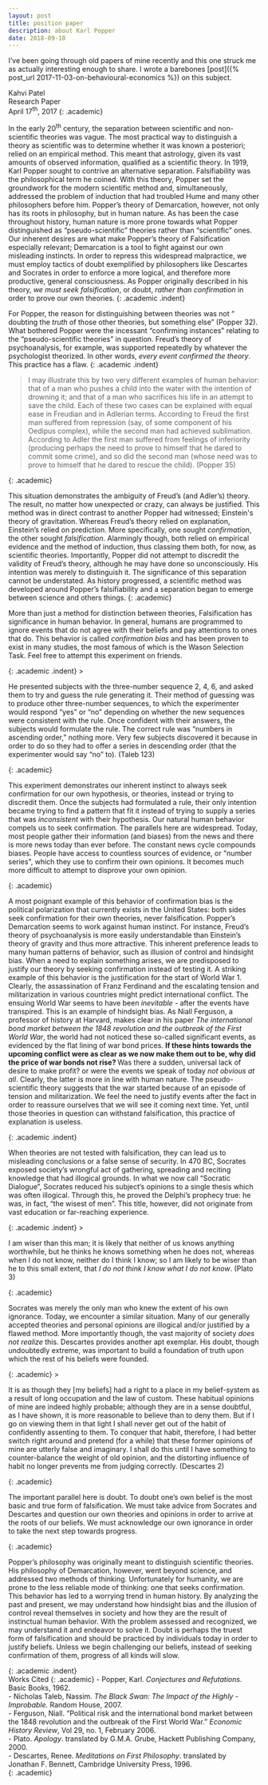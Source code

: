 ```yaml
---
layout: post
title: position paper
description: about Karl Popper
date: 2018-09-10
---
```


I’ve been going through old papers of mine recently and this one struck me as actually interesting enough to share. I wrote a barebones [post]({% post_url 2017-11-03-on-behavioural-economics %}) on this subject.

Kahvi Patel<br>
Research Paper<br>
April 17<sup>th</sup>, 2017 
{: .academic}

 In the early 20<sup>th</sup> century, the separation between scientific and non-scientific theories was vague. The most practical way to distinguish a theory as scientific was to determine whether it was known a posteriori; relied on an empirical method. This meant that astrology, given its vast amounts of observed information, qualified as a scientific theory. In 1919, Karl Popper sought to contrive an alternative separation. Falsifiability was the philosophical term he coined. With this theory, Popper set the groundwork for the modern scientific method and, simultaneously, addressed the problem of induction that had troubled Hume and many other philosophers before him. Popper&rsquo;s theory of Demarcation, however, not only has its roots in philosophy, but in human nature. As has been the case throughout history, human nature is more prone towards what Popper distinguished as &ldquo;pseudo-scientific&rdquo; theories rather than &ldquo;scientific&rdquo; ones. Our inherent desires are what make Popper&rsquo;s theory of Falsification especially relevant; Demarcation is a tool to fight against our own misleading instincts. In order to repress this widespread malpractice, we must employ tactics of doubt exemplified by philosophers like Descartes and Socrates in order to enforce a more logical, and therefore more productive, general consciousness. As Popper originally described in his theory, <em>we must seek falsification</em>, or doubt, <em>rather than confirmation</em> in order to prove our own theories.
{: .academic .indent}

For Popper, the reason for distinguishing between theories was not &ldquo; doubting the <em>truth</em> of those other theories, but something else&rdquo; (Popper 32). What bothered Popper were the incessant &ldquo;confirming instances&rdquo; relating to the &ldquo;pseudo-scientific theories&rdquo; in question. Freud&rsquo;s theory of psychoanalysis, for example, was supported repeatedly by whatever the psychologist theorized. In other words, <em>every event confirmed the theory</em>. This practice has a flaw.
{: .academic .indent}

> <p>I may illustrate this by two very different examples of human behavior: that of a man who pushes a child into the water with the intention of drowning it; and that of a man who sacrifices his life in an attempt to save the child. Each of these two cases can be explained with equal ease in Freudian and in Adlerian terms. According to Freud the first man suffered from repression (say, of some component of his Oedipus complex), while the second man had achieved sublimation. According to Adler the first man suffered from feelings of inferiority (producing perhaps the need to prove to himself that he dared to commit some crime), and so did the second man (whose need was to prove to himself that he dared to rescue the child). (Popper 35)</p>
{: .academic}

This situation demonstrates the ambiguity of Freud&rsquo;s (and Adler&rsquo;s) theory. The result, no matter how unexpected or crazy, can always be justified. This method was in direct contrast to another Popper had witnessed; Einstein's theory of gravitation. Whereas Freud&rsquo;s theory relied on explanation, Einstein&rsquo;s relied on prediction. More specifically, one sought <em>confirmation</em>, the other sought <em>falsification</em>. Alarmingly though, both relied on empirical evidence and the method of induction, thus classing them both, for now, as scientific theories. Importantly, Popper did not attempt to discredit the validity of Freud&rsquo;s theory, although he may have done so unconsciously. His intention was merely to distinguish it. The significance of this separation cannot be understated. As history progressed, a scientific method was developed around Popper&rsquo;s falsifiability and a separation began to emerge between science and others things.
{: .academic}

<p>More than just a method for distinction between theories, Falsification has significance in human behavior. In general, humans are programmed to ignore events that do not agree with their beliefs and pay attentions to ones that do. This behavior is called <em>confirmation bias</em> and has been proven to exist in many studies, the most famous of which is the Wason Selection Task. Feel free to attempt this experiment on friends.</p>
{: .academic .indent}
> <p>He presented subjects with the three-number sequence 2, 4, 6, and asked them to try and guess the rule generating it. Their method of guessing was to produce other three-number sequences, to which the experimenter would respond &ldquo;yes&rdquo; or &ldquo;no&rdquo; depending on whether the new sequences were consistent with the rule. Once confident with their answers, the subjects would formulate the rule. The correct rule was &ldquo;numbers in ascending order,&rdquo; nothing more. Very few subjects discovered it because in order to do so they had to offer a series in descending order (that the experimenter would say &ldquo;no&rdquo; to). (Taleb 123)</p>{: .academic}
<p>This experiment demonstrates our inherent instinct to always seek confirmation for our own hypothesis, or theories, instead or trying to discredit them. Once the subjects had formulated a rule, their only intention became trying to find a pattern that fit it instead of trying to supply a series that was <em>inconsistent</em> with their hypothesis. Our natural human behavior compels us to seek confirmation. The parallels here are widespread. Today, most people gather their information (and biases) from the news and there is more news today than ever before. The constant news cycle compounds biases. People have access to countless sources of evidence, or "number series", which they use to confirm their own opinions. It becomes much more difficult to attempt to disprove your own opinion.</p>
{: .academic}

<p>A most poignant example of this behavior of confirmation bias is the political polarization that currently exists in the United States: both sides seek confirmation for their own theories, never falsification. Popper&rsquo;s Demarcation seems to work against human instinct. For instance, Freud&rsquo;s theory of psychoanalysis is more easily understandable than Einstein&rsquo;s theory of gravity and thus more attractive. This inherent preference leads to many human patterns of behavior, such as illusion of control and hindsight bias. When a need to explain something arises, we are predisposed to justify our theory by seeking confirmation instead of testing it. A striking example of this behavior is the justification for the start of World War 1. Clearly, the assassination of Franz Ferdinand and the escalating tension and militarization in various countries might predict international conflict. The ensuing World War seems to have been <em>inevitable</em> - after the events have transpired. This is an example of hindsight bias. As Niall Ferguson, a professor of history at Harvard, makes clear in his paper <em>The international bond market between the 1848 revolution and the outbreak of the First World War</em>, the world had not noticed these so-called significant events, as evidenced by the flat lining of war bond prices. <strong>If these hints towards the upcoming conflict were as clear as we now make them out to be, why did the price of war bonds not rise? </strong>Was there a sudden, universal lack of desire to make profit? or were the events we speak of today <em>not obvious at all</em>. Clearly, the latter is more in line with human nature. The pseudo-scientific theory suggests that the war started because of an episode of tension and militarization. We feel the need to justify events after the fact in order to reassure ourselves that we will see it coming next time. Yet, until those theories in question can withstand falsification, this practice of explanation is useless.</p>
{: .academic .indent}

<p>When theories are not tested with falsification, they can lead us to misleading conclusions or a false sense of security. In 470 BC, Socrates exposed society&rsquo;s wrongful act of gathering, spreading and reciting knowledge that had illogical grounds. In what we now call &ldquo;Socratic Dialogue&rdquo;, Socrates reduced his subject&rsquo;s opinions to a single thesis which was often illogical. Through this, he proved the Delphi&rsquo;s prophecy true: he was, in fact, &ldquo;the wisest of men&rdquo;. This title, however, did not originate from vast education or far-reaching experience.</p>{: .academic .indent}
> <p>I am wiser than this man; it is likely that neither of us knows anything worthwhile, but he thinks he knows something when he does not, whereas when I do not know, neither do I think I know; so I am likely to be wiser than he to this small extent, that <em>I do not think I know what I do not know</em>. (Plato 3)</p>{: .academic}
<p>Socrates was merely the only man who knew the extent of his own ignorance. Today, we encounter a similar situation. Many of our generally accepted theories and personal opinions are illogical and/or justified by a flawed method. More importantly though, the vast majority of society <em>does not realize</em> this. Descartes provides another apt exemplar. His doubt, though undoubtedly extreme, was important to build a foundation of truth upon which the rest of his beliefs were founded.</p>{: .academic}
> <p>It is as though they [my beliefs] had a right to a place in my belief-system as a result of long occupation and the law of custom. These habitual opinions of mine are indeed highly probable; although they are in a sense doubtful, as I have shown, it is more reasonable to believe than to deny them. But if I go on viewing them in that light I shall never get out of the habit of confidently assenting to them. To conquer that habit, therefore, I had better switch right around and pretend (for a while) that these former opinions of mine are utterly false and imaginary. I shall do this until I have something to counter-balance the weight of old opinion, and the distorting influence of habit no longer prevents me from judging correctly. (Descartes 2)</p>{: .academic}
<p>The important parallel here is doubt. To doubt one&rsquo;s own belief is the most basic and true form of falsification. We must take advice from Socrates and Descartes and question our own theories and opinions in order to arrive at the roots of our beliefs. We must acknowledge our own ignorance in order to take the next step towards progress.</p>{: .academic}

<p>Popper&rsquo;s philosophy was originally meant to distinguish scientific theories. His philosophy of Demarcation, however, went beyond science, and addressed two methods of thinking. Unfortunately for humanity, we are prone to the less reliable mode of thinking: one that seeks confirmation. This behavior has led to a worrying trend in human history. By analyzing the past and present, we may understand how hindsight bias and the illusion of control reveal themselves in society and how they are the result of instinctual human behavior. With the problem assessed and recognized, we may understand it and endeavor to solve it. Doubt is perhaps the truest form of falsification and should be practiced by individuals today in order to justify beliefs. Unless we begin challenging our beliefs, instead of seeking confirmation of them, progress of all kinds will slow.</p>{: .academic .indent}

<br>
Works Cited
{: .academic}
- Popper, Karl. <em>Conjectures and Refutations</em>. Basic Books, 1962. <br>
- Nicholas Taleb, Nassim. <em>The Black Swan: The Impact of the Highly
- Improbable.</em> Random House, 2007.<br>
- Ferguson, Niall. &ldquo;Political risk and the international bond market between the 1848 revolution and the outbreak of the First World War.&rdquo; <em>Economic History Review</em>, Vol 29, no. 1, February 2006.<br>
- Plato. <em>Apology</em>. translated by G.M.A. Grube, Hackett Publishing Company, 2000.<br>
- Descartes, Renee. <em>Meditations on First Philosophy</em>. translated by Jonathan&nbsp;F.&nbsp;Bennett, Cambridge University Press, 1996.<br>
{: .academic}






